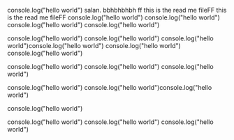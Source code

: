 console.log("hello world")
salan. bbhbhbhbh
ff
this is the read me fileFF
this is the read me fileFF
console.log("hello world")
console.log("hello world")
console.log("hello world")
console.log("hello world")


console.log("hello world")
console.log("hello world")
console.log("hello world")console.log("hello world") console.log("hello world") console.log("hello world")

console.log("hello world") console.log("hello world") console.log("hello world")


console.log("hello world")
console.log("hello world")console.log("hello world")

console.log("hello world")

console.log("hello world")
console.log("hello world")
console.log("hello world")
